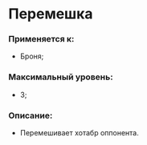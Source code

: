# Перемешка

### Применяется к:

* Броня;

### Максимальный уровень:

* 3;

### Описание:

* Перемешивает хотабр оппонента.
